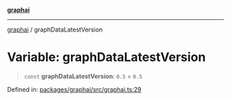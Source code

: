 [**graphai**](../README.md)

***

[graphai](../globals.md) / graphDataLatestVersion

# Variable: graphDataLatestVersion

> `const` **graphDataLatestVersion**: `0.5` = `0.5`

Defined in: [packages/graphai/src/graphai.ts:29](https://github.com/kawamataryo/graphai/blob/e8a7b825cfe5b60039202cad9c90359642833517/packages/graphai/src/graphai.ts#L29)
